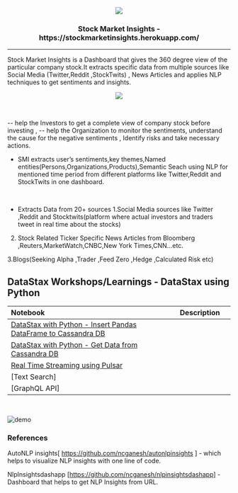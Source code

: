 <p align="center">
    <img src="https://github.com/ncganesh/Dash-by-Plotly/blob/master/stockmarketinsightslogo.PNG"/>
</p>

<h3 align="center">
    <p>Stock Market Insights -  https://stockmarketinsights.herokuapp.com/ </p>
</h3>

<p align="center">
   
</p>

-------------------------------------------------------------------------------------------------------------------------------------------------------

Stock Market Insights is a Dashboard that gives the 360 degree view of the particular company stock.It extracts specific data from multiple sources like Social Media (Twitter,Reddit ,StockTwits) ,
News Articles and applies NLP techniques to get sentiments and insights.

<p align="center">
    <img src="https://github.com/ncganesh/Dash-by-Plotly/blob/master/StockMarketInsightArchitecture.svg"/>
</p>

 <br />

-- help the Investors to get a complete view of company stock before investing ,
-- help the Organization to monitor the sentiments, understand the cause for the negative sentiments ,
  Identify risks and take necessary actions.

- SMI extracts user’s sentiments,key themes,Named entities(Persons,Organizations,Products),Semantic Seach using NLP 
  for mentioned time period  from different platforms like Twitter,Reddit and StockTwits in one dashboard.

 <br />
 
- Extracts Data from 20+ sources 
1.Social Media sources like Twitter ,Reddit  and Stocktwits(platform where  actual investors and     traders tweet in real time about the stocks)

2. Stock Related Ticker Specific News Articles from  Bloomberg ,Reuters,MarketWatch,CNBC,New York Times,CNN...etc.

3.Blogs(Seeking Alpha ,Trader ,Feed Zero ,Hedge ,Calculated Risk etc)

 
## DataStax Workshops/Learnings - DataStax using Python


| Notebook  | Description  |       |
|:----------|:-------------|------:|
| [DataStax with Python - Insert Pandas DataFrame to Cassandra DB](https://github.com/ncganesh/StockMarket-Insights/blob/main/DataStax%20Workshops/DataStax%20with%20Python%20-%20Insert%20Pandas%20DataFrame%20to%20DB.ipynb) 
| [DataStax with Python - Get Data from Cassandra DB](https://github.com/ncganesh/StockMarket-Insights/blob/main/DataStax%20Workshops/DataStax%20with%20Python%20-%20Part%202%20-%20Get%20data%20from%20DB.ipynb) 
| [Real Time Streaming using Pulsar](https://github.com/ncganesh/StockMarket-Insights/blob/main/DataStax%20Workshops/DataStax%20with%20Python%20-%20Real%20Time%20Twitter%20Streaming%20using%20Apache%20Pulsar.ipynb)  
| [Text Search]
| [GraphQL API]


 <br />

![demo](https://github.com/ncganesh/Dash-by-Plotly/blob/master/stockmarketinsight.gif)

 
### References

 AutoNLP insights[ https://github.com/ncganesh/autonlpinsights ] - 
which helps to visualize NLP insights with one line of code.

NlpInsightsdashapp [https://github.com/ncganesh/nlpinsightsdashapp] - Dashboard that helps to get NLP Insights from URL.


